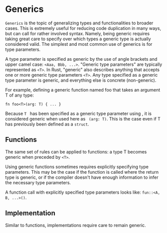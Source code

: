 # Generics 

`Generics` is the topic of generalizing types and functionalities to broader cases. This is extremely useful for reducing code duplication in many ways, but can call for rather involved syntax. Namely, being generic requires taking great care to specify over which types a generic type is actually considered valid. The simplest and most common use of generics is for type parameters.

A type parameter is specified as generic by the use of angle brackets and upper camel case: `<Aaa, Bbb, ...>`. "Generic type parameters" are typically represented as `<T>`. In Rust, "generic" also describes anything that accepts one or more generic type parameters `<T>`. Any type specified as a generic type parameter is generic, and everything else is concrete (non-generic).

For example, defining a generic function named foo that takes an argument T of any type:
```
fn foo<T>(arg: T) { ... }
```
Because `T ` has been specified as a generic type parameter using <T>, it is considered generic when used here as ` (arg: T)`. This is the case even if T has previously been defined as a `struct`.

## Functions
The same set of rules can be applied to functions: a type T becomes generic when preceded by `<T>`.

Using generic functions sometimes requires explicitly specifying type parameters. This may be the case if the function is called where the return type is generic, or if the compiler doesn't have enough information to infer the necessary type parameters.

A function call with explicitly specified type parameters looks like: `fun::<A, B, ...>()`.

## Implementation
Similar to functions, implementations require care to remain generic.
